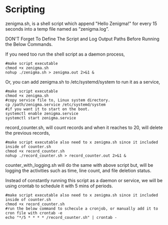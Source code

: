 # Scripting

zenigma.sh, is a shell script which append "Hello Zenigma!" for every 15 seconds into a temp file named as “zenigma.log”.

DON'T Forget To Define The Script and Log Output Paths Before Running the Below Commands. 

If you need too run the shell script as a daemon process,

    #make script executable
    chmod +x zenigma.sh 
    nohup ./zenigma.sh > zenigma.out 2>&1 &
    
Or, you can add zenigma.sh to /etc/systemd/system to run it as a service, 

    #make script executable
    chmod +x zenigma.sh 
    #copy service file to, Linux system directory.
    cp /path/zenigma.service /etc/systemd/system 
    #if you want it to start on the boot.
    systemctl enable zenigma.service 
    systemctl start zenigma.service 


record_counter.sh, will count records and when it reaches to 20, will delete the previous records,

    #make script executable also need to x zenigma.sh since it included inside of counter.sh
    chmod +x record_counter.sh 
    nohup ./record_counter.sh > record_counter.out 2>&1 &


counter_with_logging.sh will do the same with above script but, will be logging the activities such as time, line count, and file deletion status.

Instead of constantly running this script as a daemon or service, we will be using crontab to schedule it with 5 mins of periods.  

    #make script executable also need to x zenigma.sh since it included inside of counter.sh
    chmod +x record_counter.sh 
    #run the below command to schecule a cronjob, or manually add it to cron file with crontab -e
    echo "*/5 * * * * /record_counter.sh" | crontab - 
